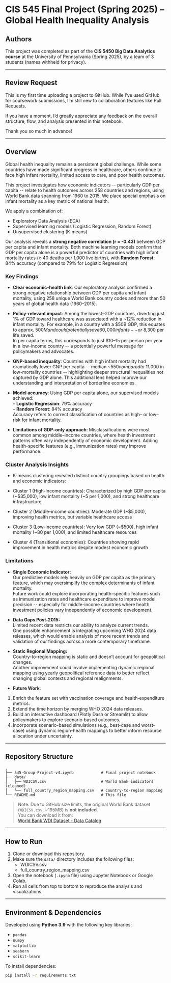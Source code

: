 # CIS 545 Final Project (Spring 2025) – Global Health Inequality Analysis

## Authors

This project was completed as part of the **CIS 5450 Big Data Analytics course** at the University of Pennsylvania (Spring 2025), by a team of 3 students (names withheld for privacy).

---

## Review Request

This is my first time uploading a project to GitHub. While I’ve used GitHub for coursework submissions, I’m still new to collaboration features like Pull Requests.

If you have a moment, I’d greatly appreciate any feedback on the overall structure, flow, and analysis presented in this notebook.

Thank you so much in advance!

---

## Overview

Global health inequality remains a persistent global challenge. While some countries have made significant progress in healthcare, others continue to face high infant mortality, limited access to care, and poor health outcomes.

This project investigates how economic indicators -- particularly GDP per capita -- relate to health outcomes across 258 countries and regions, using World Bank data spanning from 1960 to 2015. We place special emphasis on infant mortality as a key metric of national health.

We apply a combination of:
- Exploratory Data Analysis (EDA)
- Supervised learning models (Logistic Regression, Random Forest)
- Unsupervised clustering (K-means)

Our analysis reveals a **strong negative correlation (r = -0.43)** between GDP per capita and infant mortality. Both machine learning models confirm that GDP per capita alone is a powerful predictor of countries with high infant mortality rates (≥ 40 deaths per 1,000 live births), with **Random Forest**: 84% accuracy (compared to 79% for Logistic Regression)

### Key Findings

- **Clear economic–health link**: Our exploratory analysis confirmed a strong negative relationship between GDP per capita and infant mortality, using 258 unique World Bank country codes and more than 50 years of global health data (1960–2015).

- **Policy-relevant impact**: Among the lowest–GDP countries, diverting just 1% of GDP toward healthcare was associated with a ~12% reduction in infant mortality. For example, in a country with a $50B GDP, this equates to approx. $500M and could potentially save 60,000 infants -- or ~$8,300 per life saved.  
  In per capita terms, this corresponds to just $10–15 per person per year in a low-income country -- a potentially powerful message for policymakers and advocates.

- **GNP-based inequality**: Countries with high infant mortality had dramatically lower GNP per capita -- median ~$550 compared to ~$11,000 in low-mortality countries -- highlighting deeper structural inequalities not captured by GDP alone. This additional lens helped improve our understanding and interpretation of borderline economies.

- **Model accuracy**: Using GDP per capita alone, our supervised models achieved:  
  – **Logistic Regression**: 79% accuracy  
  – **Random Forest**: 84% accuracy  
  Accuracy refers to correct classification of countries as high– or low–risk for infant mortality.

- **Limitations of GDP–only approach**: Misclassifications were most common among middle–income countries, where health investment patterns often vary independently of economic development. Adding health-specific features (e.g., immunization rates) may improve performance.

### **Cluster Analysis Insights**
- K-means clustering revealed distinct country groupings based on health and economic indicators:

 - Cluster 1 (High-income countries): Characterized by high GDP per capita (~$35,000), low infant mortality (~5 per 1,000), and strong healthcare infrastructure

 - Cluster 2 (Middle-income countries): Moderate GDP (~$5,000), improving health metrics, but variable healthcare access

 - Cluster 3 (Low-income countries): Very low GDP (~$500), high infant mortality (~80 per 1,000), and limited healthcare resources

 - Cluster 4 (Transitional economies): Countries showing rapid improvement in health metrics despite modest economic growth


### **Limitations**
- **Single Economic Indicator:**  
  Our predictive models rely heavily on GDP per capita as the primary feature, which may oversimplify the complex determinants of infant mortality.  
  Future work could explore incorporating health-specific features such as immunization rates and healthcare expenditure to improve model precision -- especially for middle-income countries where health investment policies vary independently of economic development.

- **Data Gaps Post-2015:**  
  Limited recent data restricts our ability to analyze current trends.  
  One possible enhancement is integrating upcoming WHO 2024 data releases, which would enable analysis of more recent trends and validation of our findings across a more contemporary timeframe.

- **Static Regional Mapping:**  
  Country-to-region mapping is static and doesn’t account for geopolitical changes.  
  Another improvement could involve implementing dynamic regional mapping using yearly geopolitical reference data to better reflect changing global contexts and regional realignments.

- **Future Work**:
1. Enrich the feature set with vaccination coverage and health‑expenditure metrics.
2. Extend the time horizon by merging WHO 2024 data releases.
3. Build an interactive dashboard (Plotly Dash or Streamlit) to allow policymakers to explore scenario‑based outcomes.
4. Incorporate scenario-based simulations (e.g., best-case and worst-case) using dynamic region-health mappings to better inform resource allocation under uncertainty.

---

## Repository Structure

```
.
├── 545-Group-Project-v4.ipynb            # Final project notebook
├── data/
│   ├── WDICSV.csv                        # World Bank indicators (cleaned)
│   └── full_country_region_mapping.csv   # Country-to-region mapping
└── README.md                             # This file
```

> Note: Due to GitHub size limits, the original World Bank dataset (`WDICSV.csv`, ~195MB) is **not included**.  
> You can download it from:  
> [World Bank WDI Dataset - Data Catalog](https://datacatalog.worldbank.org/search/dataset/0037712/World-Development-Indicators)

---

## How to Run

1. Clone or download this repository.
2. Make sure the `data/` directory includes the following files:
   - WDICSV.csv
   - full_country_region_mapping.csv
3. Open the notebook (`.ipynb` file) using Jupyter Notebook or Google Colab.
4. Run all cells from top to bottom to reproduce the analysis and visualizations.

---

## Environment & Dependencies

Developed using **Python 3.9** with the following key libraries:

- `pandas`
- `numpy`
- `matplotlib`
- `seaborn`
- `scikit-learn`

To install dependencies:
```bash
pip install -r requirements.txt
```
